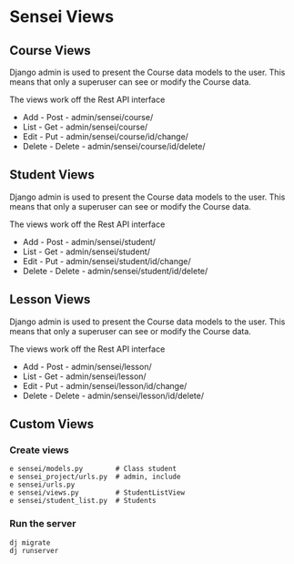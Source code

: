 # Sensei Views

## Course Views

Django admin is used to present the Course data models to the user.  This means that only a
superuser can see or modify the Course data.

The views work off the Rest API interface

* Add    - Post     - admin/sensei/course/
* List   - Get      - admin/sensei/course/
* Edit   - Put      - admin/sensei/course/id/change/
* Delete - Delete   - admin/sensei/course/id/delete/


## Student Views

Django admin is used to present the Course data models to the user.  This means that only a
superuser can see or modify the Course data.

The views work off the Rest API interface

* Add    - Post     - admin/sensei/student/
* List   - Get      - admin/sensei/student/
* Edit   - Put      - admin/sensei/student/id/change/
* Delete - Delete   - admin/sensei/student/id/delete/


## Lesson Views

Django admin is used to present the Course data models to the user.  This means that only a
superuser can see or modify the Course data.

The views work off the Rest API interface

* Add    - Post     - admin/sensei/lesson/
* List   - Get      - admin/sensei/lesson/
* Edit   - Put      - admin/sensei/lesson/id/change/
* Delete - Delete   - admin/sensei/lesson/id/delete/


## Custom Views

### Create views

```
e sensei/models.py        # Class student
e sensei_project/urls.py  # admin, include
e sensei/urls.py          
e sensei/views.py         # StudentListView
e sensei/student_list.py  # Students
```


### Run the server

```
dj migrate
dj runserver
```

